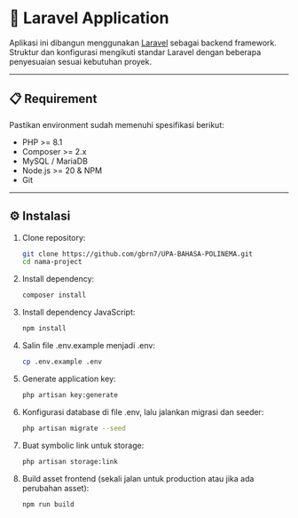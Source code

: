 # 🚀 Laravel Application

Aplikasi ini dibangun menggunakan [Laravel](https://laravel.com/) sebagai backend framework.  
Struktur dan konfigurasi mengikuti standar Laravel dengan beberapa penyesuaian sesuai kebutuhan proyek.

---

## 📋 Requirement

Pastikan environment sudah memenuhi spesifikasi berikut:

-   PHP >= 8.1
-   Composer >= 2.x
-   MySQL / MariaDB
-   Node.js >= 20 & NPM
-   Git

---

## ⚙️ Instalasi

1. Clone repository:
    ```bash
    git clone https://github.com/gbrn7/UPA-BAHASA-POLINEMA.git
    cd nama-project
    ```
2. Install dependency:
    ```bash
    composer install
    ```
3. Install dependency JavaScript:
    ```bash
    npm install
    ```
4. Salin file .env.example menjadi .env:

    ```bash
    cp .env.example .env
    ```

5. Generate application key:

    ```bash
    php artisan key:generate
    ```

6. Konfigurasi database di file .env, lalu jalankan migrasi dan seeder:

    ```bash
    php artisan migrate --seed
    ```

7. Buat symbolic link untuk storage:

    ```bash
    php artisan storage:link
    ```

8. Build asset frontend (sekali jalan untuk production atau jika ada perubahan asset):
    ```bash
    npm run build
    ```

